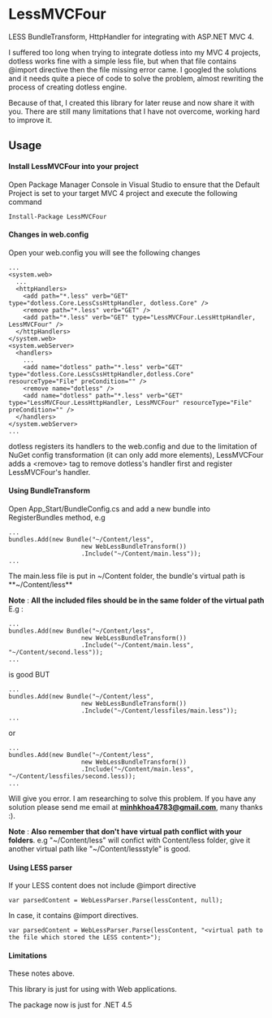 # LessMVCFour

LESS BundleTransform, HttpHandler for integrating with ASP.NET MVC 4.

I suffered too long when trying to integrate dotless into my MVC 4 projects, dotless works fine with a simple less file, but when that file contains @import directive then the file missing error came.
I googled the solutions and it needs quite a piece of code to solve the problem, almost rewriting the process of creating dotless engine.

Because of that, I created this library for later reuse and now share it with you. There are still many limitations that I have not overcome, working hard to improve it.

## Usage

#### Install LessMVCFour into your project

Open Package Manager Console in Visual Studio to ensure that the Default Project is set to your target MVC 4 project and execute the following command

    Install-Package LessMVCFour
    
#### Changes in web.config

Open your web.config you will see the following changes

    
    ...
    <system.web>
      ...
      <httpHandlers>
        <add path="*.less" verb="GET" type="dotless.Core.LessCssHttpHandler, dotless.Core" />
        <remove path="*.less" verb="GET" />
        <add path="*.less" verb="GET" type="LessMVCFour.LessHttpHandler, LessMVCFour" />
      </httpHandlers>
    </system.web>
    <system.webServer>
      <handlers>
        ...
        <add name="dotless" path="*.less" verb="GET" type="dotless.Core.LessCssHttpHandler,dotless.Core" resourceType="File" preCondition="" />
        <remove name="dotless" />
        <add name="dotless" path="*.less" verb="GET" type="LessMVCFour.LessHttpHandler, LessMVCFour" resourceType="File" preCondition="" />
      </handlers>
    </system.webServer>
    ...
    
    
dotless registers its handlers to the web.config and due to the limitation of NuGet config transformation (it can only add more elements), LessMVCFour adds a &lt;remove&gt; tag to remove dotless's handler first and register LessMVCFour's handler.

#### Using BundleTransform

Open App_Start/BundleConfig.cs and add a new bundle into RegisterBundles method, e.g

    ...
    bundles.Add(new Bundle("~/Content/less",
                        new WebLessBundleTransform())
                        .Include("~/Content/main.less"));
    ...
    
The main.less file is put in ~/Content folder, the bundle's virtual path is **~/Content/less**

**Note** : **All the included files should be in the same folder of the virtual path**
E.g :

    ...
    bundles.Add(new Bundle("~/Content/less",
                        new WebLessBundleTransform())
                        .Include("~/Content/main.less", "~/Content/second.less"));
    ...
    
is good BUT

    ...
    bundles.Add(new Bundle("~/Content/less",
                        new WebLessBundleTransform())
                        .Include("~/Content/lessfiles/main.less"));
    ...
    
or

    ...
    bundles.Add(new Bundle("~/Content/less",
                        new WebLessBundleTransform())
                        .Include("~/Content/main.less", "~/Content/lessfiles/second.less));
    ...
    
Will give you error. I am researching to solve this problem. If you have any solution please send me email at **minhkhoa4783@gmail.com**, many thanks :).

**Note** : **Also remember that don't have virtual path conflict with your folders**. e.g "~/Content/less" will confict with Content/less folder, give it another virtual path like "~/Content/lessstyle" is good.

#### Using LESS parser

If your LESS content does not include @import directive

    var parsedContent = WebLessParser.Parse(lessContent, null);
    
In case, it contains @import directives.

    var parsedContent = WebLessParser.Parse(lessContent, "<virtual path to the file which stored the LESS content>");

#### Limitations

These notes above.

This library is just for using with Web applications.

The package now is just for .NET 4.5
